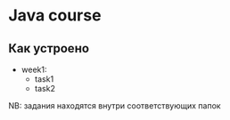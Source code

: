 # Java course
## Как устроено
* week1:
	- task1
	- task2

NB: задания находятся внутри соответствующих папок
